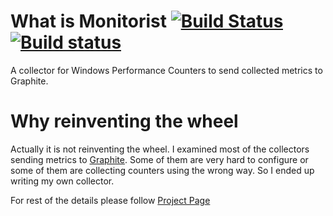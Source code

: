 # What is Monitorist [![Build Status](https://travis-ci.org/SelmanAY/Monitorist.svg?branch=master)](https://travis-ci.org/SelmanAY/Monitorist) [![Build status](https://ci.appveyor.com/api/projects/status/kgty818wfkk0tfn4?svg=true)](https://ci.appveyor.com/project/SelmanAY/monitorist)

A collector for Windows Performance Counters to send collected metrics to Graphite.

# Why reinventing the wheel

Actually it is not reinventing the wheel. I examined most of the collectors sending metrics to [Graphite](http://graphite.wikidot.com/). Some of them are very hard to configure or some of them are collecting counters using the wrong way. So I ended up writing my own collector. 

For rest of the details please follow [Project Page](http://selmanay.github.io/Monitorist/)
